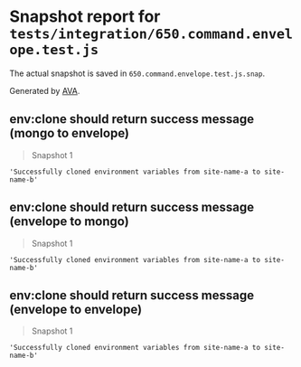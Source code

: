 # Snapshot report for `tests/integration/650.command.envelope.test.js`

The actual snapshot is saved in `650.command.envelope.test.js.snap`.

Generated by [AVA](https://avajs.dev).

## env:clone should return success message (mongo to envelope)

> Snapshot 1

    'Successfully cloned environment variables from site-name-a to site-name-b'

## env:clone should return success message (envelope to mongo)

> Snapshot 1

    'Successfully cloned environment variables from site-name-a to site-name-b'

## env:clone should return success message (envelope to envelope)

> Snapshot 1

    'Successfully cloned environment variables from site-name-a to site-name-b'
